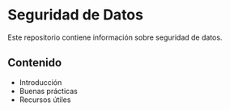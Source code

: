 # Seguridad de Datos

Este repositorio contiene información sobre seguridad de datos.  

## Contenido

- Introducción
- Buenas prácticas
- Recursos útiles

